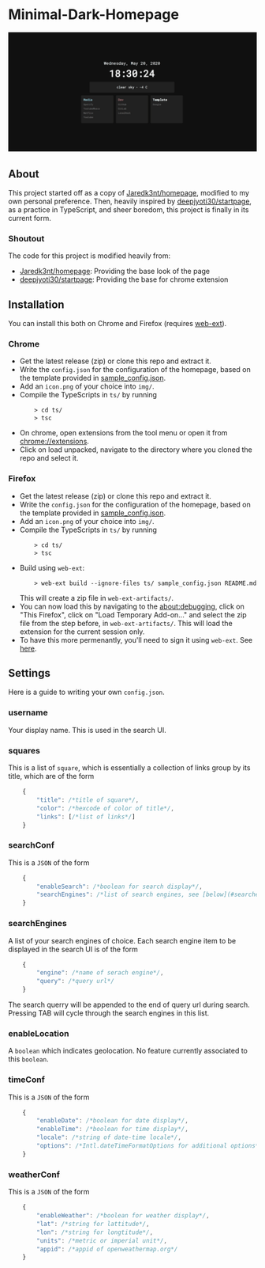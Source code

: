 # Minimal-Dark-Homepage

![preview](.github/captured.gif)

## About
This project started off as a copy of [Jaredk3nt/homepage](https://github.com/Jaredk3nt/homepage), modified to my own personal preference. Then, heavily inspired by [deepjyoti30/startpage](https://github.com/deepjyoti30/startpage/), as a practice in TypeScript, and sheer boredom, this project is finally in its current form.

### Shoutout
The code for this project is modified heavily from:
- [Jaredk3nt/homepage](https://github.com/Jaredk3nt/homepage): Providing the base look of the page
- [deepjyoti30/startpage](https://github.com/deepjyoti30/startpage/): Providing the base for chrome extension

## Installation
You can install this both on Chrome and Firefox (requires [web-ext](https://github.com/mozilla/web-ext)).

### Chrome
- Get the latest release (zip) or clone this repo and extract it.
- Write the ```config.json``` for the configuration of the homepage, based on the template provided in  [sample_config.json](https://github.com/njhlai/homepage/blob/master/sample_config.json).
- Add an ```icon.png``` of your choice into ```img/```.
- Compile the TypeScripts in ```ts/``` by running
	```shell-script
		> cd ts/
		> tsc
	```
- On chrome, open extensions from the tool menu or open it from [chrome://extensions](chrome://extensions).
- Click on load unpacked, navigate to the directory where you cloned the repo and select it.

### Firefox
- Get the latest release (zip) or clone this repo and extract it.
- Write the ```config.json``` for the configuration of the homepage, based on the template provided in  [sample_config.json](https://github.com/njhlai/homepage/blob/master/sample_config.json).
- Add an ```icon.png``` of your choice into ```img/```.
- Compile the TypeScripts in ```ts/``` by running
	```shell-script
		> cd ts/
		> tsc
	```
- Build using ```web-ext```:
	```shell-script
		> web-ext build --ignore-files ts/ sample_config.json README.md
	```
	This will create a zip file in ```web-ext-artifacts/```.
- You can now load this by navigating to the [about:debugging](about:debugging), click on "This Firefox", click on "Load Temporary Add-on..." and select the zip file from the step before, in ```web-ext-artifacts/```. This will load the extension for the current session only.
- To have this more permenantly, you'll need to sign it using ```web-ext```. See [here](https://extensionworkshop.com/documentation/develop/getting-started-with-web-ext/#using-web-ext-section).

## Settings
Here is a guide to writing your own ```config.json```.

### username
Your display name. This is used in the search UI.

### squares
This is a list of ```square```, which is essentially a collection of links group by its title, which are of the form
```javascript
	{ 
		"title": /*title of square*/, 
		"color": /*hexcode of color of title*/, 
		"links": [/*list of links*/]
	}
```

### searchConf
This is a ```JSON``` of the form
```javascript
	{ 
		"enableSearch": /*boolean for search display*/, 
		"searchEngines": /*list of search engines, see [below](#searchengines)*/
	}
```

### searchEngines
A list of your search engines of choice. Each search engine item to be displayed in the search UI is of the form
```javascript
	{ 
		"engine": /*name of serach engine*/, 
		"query": /*query url*/
	}
```
The search querry will be appended to the end of query url during search. Pressing TAB will cycle through the search engines in this list.

### enableLocation
A ```boolean``` which indicates geolocation. No feature currently associated to this ```boolean```.

### timeConf
This is a ```JSON``` of the form
```javascript
	{ 
		"enableDate": /*boolean for date display*/, 
		"enableTime": /*boolean for time display*/, 
		"locale": /*string of date-time locale*/, 
		"options": /*Intl.dateTimeFormatOptions for additional options*/
	}
```

### weatherConf
This is a ```JSON``` of the form
```javascript
	{
		"enableWeather": /*boolean for weather display*/,
		"lat": /*string for lattitude*/,
		"lon": /*string for longtitude*/,
		"units": /*metric or imperial unit*/,
		"appid": /*appid of openweathermap.org*/
	}
```
